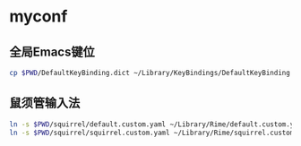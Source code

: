 myconf
======

## 全局Emacs键位

```bash
cp $PWD/DefaultKeyBinding.dict ~/Library/KeyBindings/DefaultKeyBinding.dict
```

## 鼠须管输入法

```bash
ln -s $PWD/squirrel/default.custom.yaml ~/Library/Rime/default.custom.yaml
ln -s $PWD/squirrel/squirrel.custom.yaml ~/Library/Rime/squirrel.custom.yaml
```
